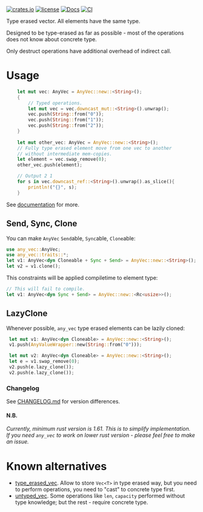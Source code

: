 [![crates.io](https://img.shields.io/crates/v/any_vec.svg)](https://crates.io/crates/any_vec)
[![license](https://img.shields.io/badge/license-Apache--2.0_OR_MIT-blue?style=flat-square)](#license)
[![Docs](https://docs.rs/any_vec/badge.svg)](https://docs.rs/any_vec)
[![CI](https://github.com/tower120/any_vec/actions/workflows/ci.yml/badge.svg?branch=main)](https://github.com/tower120/any_vec/actions/workflows/ci.yml)

Type erased vector. All elements have the same type.

Designed to be type-erased as far as possible - most of the operations does not know about concrete type.

Only destruct operations have additional overhead of indirect call.

# Usage

```rust
    let mut vec: AnyVec = AnyVec::new::<String>();
    {
        // Typed operations.
        let mut vec = vec.downcast_mut::<String>().unwrap();
        vec.push(String::from("0"));
        vec.push(String::from("1"));
        vec.push(String::from("2"));
    }
 
    let mut other_vec: AnyVec = AnyVec::new::<String>();
    // Fully type erased element move from one vec to another
    // without intermediate mem-copies.
    let element = vec.swap_remove(0);
    other_vec.push(element);

    // Output 2 1
    for s in vec.downcast_ref::<String>().unwrap().as_slice(){
        println!("{}", s);
    } 
```

See [documentation](https://docs.rs/any_vec) for more.

## Send, Sync, Clone

You can make `AnyVec` `Send`able, `Sync`able, `Clone`able:

```rust
use any_vec::AnyVec;
use any_vec::traits::*;
let v1: AnyVec<dyn Cloneable + Sync + Send> = AnyVec::new::<String>();
let v2 = v1.clone();
 ```
 This constraints will be applied compiletime to element type:
```rust
// This will fail to compile. 
let v1: AnyVec<dyn Sync + Send> = AnyVec::new::<Rc<usize>>();
```
## LazyClone

 Whenever possible, `any_vec` type erased elements can be lazily cloned:

```rust
 let mut v1: AnyVec<dyn Cloneable> = AnyVec::new::<String>();
 v1.push(AnyValueWrapper::new(String::from("0")));

 let mut v2: AnyVec<dyn Cloneable> = AnyVec::new::<String>();
 let e = v1.swap_remove(0);
 v2.push(e.lazy_clone());
 v2.push(e.lazy_clone());
```

### Changelog

See [CHANGELOG.md](CHANGELOG.md) for version differences.

#### N.B.

*Currently, minimum rust version is 1.61. This is to simplify implementation.  
If you need `any_vec` to work on lower rust version - please feel free to make an issue.*

# Known alternatives

* [type_erased_vec](https://crates.io/crates/type_erased_vec). Allow to store `Vec<T>` in type erased way, 
but you need to perform operations, you need to "cast" to concrete type first.
* [untyped_vec](https://crates.io/crates/untyped_vec). Some operations like `len`, `capacity` performed without type
knowledge; but the rest - require concrete type.
